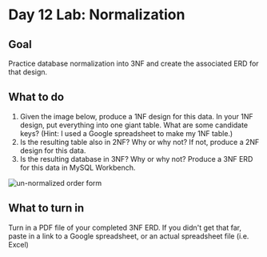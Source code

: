 # Day 12 Lab: Normalization

## Goal
Practice database normalization into 3NF and create the associated ERD for that design.

## What to do 
1. Given the image below, produce a 1NF design for this data. In your 1NF design, put everything into one giant table. What are some candidate keys? (Hint: I used a Google spreadsheet to make my 1NF table.)
2. Is the resulting table also in 2NF? Why or why not? If not, produce a 2NF design for this data.
3. Is the resulting database in 3NF? Why or why not? Produce a 3NF ERD for this data in MySQL Workbench.

![un-normalized order form](https://github.com/megansquire/CSC301spr2019/blob/master/images/normalization.lab.1.png)

## What to turn in
Turn in a PDF file of your completed 3NF ERD. If you didn't get that far, paste in a link to a Google spreadsheet, or an actual spreadsheet file (i.e. Excel)
